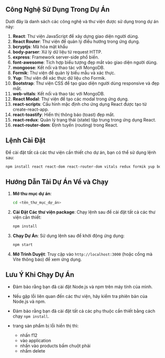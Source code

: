 
## Công Nghệ Sử Dụng Trong Dự Án

Dưới đây là danh sách các công nghệ và thư viện được sử dụng trong dự án này:

1. **React**: Thư viện JavaScript để xây dựng giao diện người dùng.
2. **React Router**: Thư viện để quản lý điều hướng trong ứng dụng.
3. **bcryptjs**: Mã hóa mật khẩu
4. **body-parser**: Xử lý dữ liệu từ request HTTP.
5. **express**: Framework server-side phổ biến.
6. **font-awesome**: Tích hợp biểu tượng đẹp mắt vào giao diện người dùng.
7. **mongoose**: Kết nối và thao tác với MongoDB.
8. **Formik**: Thư viện để quản lý biểu mẫu và xác thực.
9. **Yup**: Thư viện để xác thực dữ liệu cho Formik.
10. **Bootstrap**: Thư viện CSS để tạo giao diện người dùng responsive và đẹp mắt.
11. **web-vitals**: Kết nối và thao tác với MongoDB.
12. **React Modal**: Thư viện để tạo các modal trong ứng dụng.
13. **react-scripts**: Cấu hình mặc định cho ứng dụng React được tạo từ create-react-app.
14. **react-toastify**: Hiển thị thông báo (toast) đẹp mắt.
15. **react-redux**: Quản lý trạng thái (state) tập trung trong ứng dụng React.
16. **react-router-dom**: Định tuyến (routing) trong React. 

## Lệnh Cài Đặt

Để cài đặt tất cả các thư viện cần thiết cho dự án, bạn có thể sử dụng lệnh sau:

```bash
npm install react react-dom react-router-dom vitals redux formik yup bootstrap @fortawesome/free-solid-svg-icons @fortawesome/react-fontawesome react-modal bootstrap-icons @testing-library/jest-dom @testing-library/react @testing-library/user-event
```

## Hướng Dẫn Tải Dự Án Về và Chạy

1. **Mở thu mục dự án**:
   ```bash
   cd <tên_thư_mục_dự_án>
   ```

2. **Cài Đặt Các thư viện package**: Chạy lệnh sau để cài đặt tất cả các thư viện cần thiết:
   ```bash
   npm install
   ```

3. **Chạy Dự Án**: Sử dụng lệnh sau để khởi động ứng dụng:
   ```bash
   npm start
   ```

4. **Mở Trình Duyệt**: Truy cập vào `http://localhost:3000` (hoặc cổng mà Vite thông báo) để xem ứng dụng.

## Lưu Ý Khi Chạy Dự Án

- Đảm bảo rằng bạn đã cài đặt Node.js và npm trên máy tính của mình.
- Nếu gặp lỗi liên quan đến các thư viện, hãy kiểm tra phiên bản của Node.js và npm.
- Đảm bảo rằng bạn đã cài đặt tất cả các phụ thuộc cần thiết bằng cách chạy `npm install`.

- trang sản phẩm bị lỗi hiển thị thì:
    + nhấn f12
    + vào application
    + nhấn vào products bấm chuột phải
    + nhấm delete